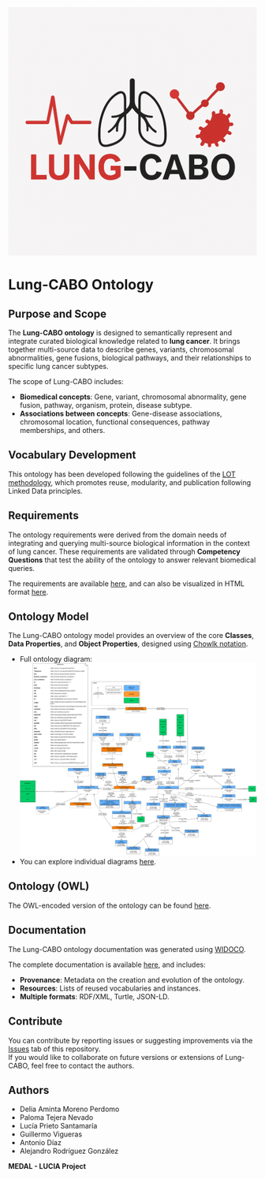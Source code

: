 ![Lung-CABO](diagrams/LungCABO_logo.png)

# Lung-CABO Ontology

## Purpose and Scope

The **Lung-CABO ontology** is designed to semantically represent and integrate curated biological knowledge related to **lung cancer**. It brings together multi-source data to describe genes, variants, chromosomal abnormalities, gene fusions, biological pathways, and their relationships to specific lung cancer subtypes.

The scope of Lung-CABO includes:
- **Biomedical concepts**: Gene, variant, chromosomal abnormality, gene fusion, pathway, organism, protein, disease subtype.
- **Associations between concepts**: Gene-disease associations, chromosomal location, functional consequences, pathway memberships, and others.

## Vocabulary Development

This ontology has been developed following the guidelines of the [LOT methodology](https://lot.linkeddata.es/), which promotes reuse, modularity, and publication following Linked Data principles.

## Requirements

The ontology requirements were derived from the domain needs of integrating and querying multi-source biological information in the context of lung cancer. These requirements are validated through **Competency Questions** that test the ability of the ontology to answer relevant biomedical queries.

The requirements are available [here](Requirements/Requirements-LungCABO.xlsx), and can also be visualized in HTML format [here](https://deliaamintamoreno.github.io/LungCABO-Resources/Requirements/requirements-LungCABO.html).

## Ontology Model

The Lung-CABO ontology model provides an overview of the core **Classes**, **Data Properties**, and **Object Properties**, designed using [Chowlk notation](https://chowlk.linkeddata.es/).

- Full ontology diagram:  
  ![diagram](diagrams/LUNGCABOOntology.png)
- You can explore individual diagrams [here](diagrams/).

## Ontology (OWL)

The OWL-encoded version of the ontology can be found [here](Lung-CABO%20Documentation/ontology.owl).

## Documentation

The Lung-CABO ontology documentation was generated using [WIDOCO](https://github.com/oeg-upm/Widoco).

The complete documentation is available [here](Lung-CABO%20Documentation/index-en.html), and includes:
- **Provenance**: Metadata on the creation and evolution of the ontology.
- **Resources**: Lists of reused vocabularies and instances.
- **Multiple formats**: RDF/XML, Turtle, JSON-LD.

## Contribute

You can contribute by reporting issues or suggesting improvements via the [Issues](https://github.com/deliaamintamoreno/LungCABO-Resources/issues) tab of this repository.  
If you would like to collaborate on future versions or extensions of Lung-CABO, feel free to contact the authors.

## Authors

- Delia Aminta Moreno Perdomo
- Paloma Tejera Nevado
- Lucía Prieto Santamaría
- Guillermo Vigueras
- Antonio Díaz
- Alejandro Rodríguez González

**MEDAL - LUCIA Project**
